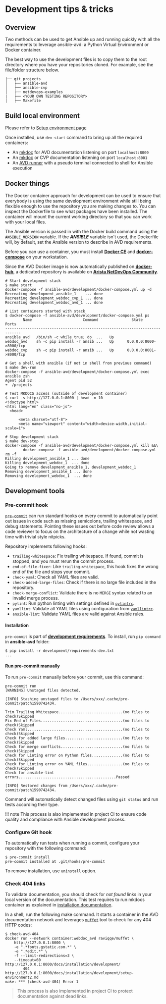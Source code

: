 # Development tips & tricks

## Overview

Two methods can be used to get Ansible up and running quickly with all the requirements to leverage ansible-avd: a Python Virtual Environment or Docker container.

The best way to use the development files is to copy them to the root directory where you have your repositories cloned. For example, see the file/folder structure below.

```shell
├── git_projects
│   ├── ansible-avd
│   ├── ansible-cvp
│   ├── netdevops-examples
|   ├── <YOUR OWN TESTING REPOSITORY>
│   ├── Makefile
```

## Build local environment

Please refer to [Setup environment page](./setup-environment.md)

Once installed, use `dev-start` command to bring up all the required containers:

- An [mkdoc](https://hub.docker.com/repository/docker/titom73/mkdocs) for AVD documentation listening on port `localhost:8000`
- An [mkdoc](https://hub.docker.com/repository/docker/titom73/mkdocs) or CVP documentation listening on port `localhost:8001`
- An [AVD runner](https://hub.docker.com/repository/docker/avdteam/base) with a pseudo terminal connected to shell for Ansible execution

## Docker things

The Docker container approach for development can be used to ensure that everybody is using the same development environment while still being flexible enough to use the repository you are making changes to. You can inspect the Dockerfile to see what packages have been installed. The container will mount the current working directory so that you can work with your local files.

The Ansible version is passed in with the Docker build command using the **`ANSIBLE_VERSION`** variable. If the ***ANSIBLE*** variable isn't used, the Dockerfile will, by default, set the Ansible version to describe in AVD requirements.

Before you can use a container, you must install [**Docker CE**](https://www.docker.com/products/docker-desktop) and [**docker-compose**](https://docs.docker.com/compose/) on your workstation.

Since the AVD Docker image is now automatically published on [**docker-hub**](https://hub.docker.com/repository/docker/avdteam/base), a dedicated repository is available on [**Arista NetDevOps Community**](https://github.com/arista-netdevops-community/docker-avd-base).

```shell
# Start development stack
$ make start
docker-compose -f ansible-avd/development/docker-compose.yml up -d
Recreating development_ansible_1    ... done
Recreating development_webdoc_cvp_1 ... done
Recreating development_webdoc_avd_1 ... done

# List containers started with stack
$ docker-compose -f ansible-avd/development/docker-compose.yml ps
        Name                       Command               State           Ports
-----------------------------------------------------------------------------
ansible_avd   /bin/sh -c while true; do  ...   Up
webdoc_avd    sh -c pip install -r ansib ...   Up      0.0.0.0:8000->8000/tcp
webdoc_cvp    sh -c pip install -r ansib ...   Up      0.0.0.0:8001->8000/tcp

# Get a shell with ansible (if not in shell from previous command)
$ make dev-run
docker-compose -f ansible-avd/development/docker-compose.yml exec ansible zsh
Agent pid 52
➜  /projects

# Test MKDOCS access (outside of development container)
$ curl -s http://127.0.0.1:8000 | head -n 10
<!doctype html>
<html lang="en" class="no-js">
  <head>

      <meta charset="utf-8">
      <meta name="viewport" content="width=device-width,initial-scale=1">

# Stop development stack
$ make dev-stop
docker-compose -f ansible-avd/development/docker-compose.yml kill &&\
        docker-compose -f ansible-avd/development/docker-compose.yml rm -f
Killing development_ansible_1 ... done
Killing development_webdoc_1  ... done
Going to remove development_ansible_1, development_webdoc_1
Removing development_ansible_1 ... done
Removing development_webdoc_1  ... done
```

## Development tools

### Pre-commit hook

[`pre-commit`](https://github.com/aristanetworks/ansible-avd/blob/devel/.pre-commit-config.yaml) can run standard hooks on every commit to automatically point out issues in code such as missing semicolons, trailing whitespace, and debug statements. Pointing these issues out before code review allows a code reviewer to focus on the architecture of a change while not wasting time with trivial style nitpicks.

Repository implements following hooks:

- `trailing-whitespace`: Fix trailing whitespace. If found, commit is stopped, and you must rerun the commit process.
- `end-of-file-fixer`: Like `trailing-whitespace`, this hook fixes the wrong end of the file and stops your commit.
- `check-yaml`: Check all YAML files are valid.
- `check-added-large-files`: Check if there is no large file included in the repository.
- `check-merge-conflict`: Validate there is no `MERGE` syntax related to an invalid merge process.
- `pylint`: Run python linting with settings defined in [`pylintrc`](https://github.com/aristanetworks/ansible-avd/blob/devel/pylintrc).
- `yamllint`: Validate all YAML files using configuration from [`yamllintrc`](https://github.com/aristanetworks/ansible-avd/blob/devel/.github/yamllintrc).
- `ansible-lint`: Validate YAML files are valid against Ansible rules.

#### Installation

`pre-commit` is part of [**development requirements**](https://github.com/aristanetworks/ansible-avd/blob/devel/development/requirements-dev.txt). To install, run `pip command` in **ansible-avd** folder:

```shell
$ pip install -r development/requirements-dev.txt
...
```

#### Run pre-commit manually

To run `pre-commit` manually before your commit, use this command:

```shell
pre-commit run
[WARNING] Unstaged files detected.

[INFO] Stashing unstaged files to /Users/xxx/.cache/pre-commit/patch1590742434.

Trim Trailing Whitespace.............................(no files to check)Skipped
Fix End of Files.....................................(no files to check)Skipped
Check Yaml...........................................(no files to check)Skipped
Check for added large files..........................(no files to check)Skipped
Check for merge conflicts............................(no files to check)Skipped
Check for Linting error on Python files..............(no files to check)Skipped
Check for Linting error on YAML files................(no files to check)Skipped
Check for ansible-lint errors............................................Passed

[INFO] Restored changes from /Users/xxx/.cache/pre-commit/patch1590742434.
```

Command will automatically detect changed files using `git status` and run tests according their type.

!!! note
    This process is also implemented in project CI to ensure code quality and compliance with Ansible development process.

### Configure Git hook

To automatically run tests when running a commit, configure your repository with the following command:

```shell
$ pre-commit install
pre-commit installed at .git/hooks/pre-commit
```

To remove installation, use `uninstall` option.

### Check 404 links

To validate documentation, you should check for *not found* links in your local version of the documentation. This test requires to run mkdocs container as explained in [installation documentation](./setup-environment.md).

In a shell, run the following make command. It starts a container in the AVD documentation network and leverages [`muffet`](https://github.com/raviqqe/muffet) tool to check for any 404 HTTP codes:

```shell
$ check-avd-404
docker run --network container:webdoc_avd raviqqe/muffet \
    http://127.0.0.1:8000 \
    -e ".*fonts.gstatic.com.*" \
    -e ".*edit.*" \
    -f --limit-redirections=3 \
    --timeout=60
http://127.0.0.1:8000/docs/installation/development/
        404     http://127.0.0.1:8000/docs/installation/development/setup-environment2.md
make: *** [check-avd-404] Error 1
```

> This process is also implemented in project CI to protect documentation against dead links.
